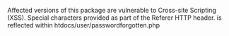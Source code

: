 Affected versions of this package are vulnerable to Cross-site Scripting (XSS). Special characters provided as part of the Referer HTTP header. is reflected within htdocs/user/passwordforgotten.php